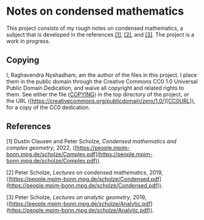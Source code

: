 # Notes on condensed mathematics

This project consists of my rough notes on condensed mathematics, a
subject that is developed in the references [[1]](#1), [[2]](#2), and
[[3]](#3).  The project is a work in progress.

## Copying

I, Raghavendra Nyshadham, am the author of the files in this project.
I place them in the public domain through the Creative Commons CC0 1.0
Universal Public Domain Dedication, and waive all copyright and
related rights to them.  See either the file ⟨[COPYING][CC0FILE]⟩ in
the top directory of the project, or the URL
⟨[https://creativecommons.org/publicdomain/zero/1.0/][CC0URL]⟩, for a
copy of the CC0 dedication.

## References

<a id="1">[1]</a> Dustin Clausen and Peter Scholze, *Condensed
mathematics and complex geometry*, 2022,
⟨[https://people.mpim-bonn.mpg.de/scholze/Complex.pdf](https://people.mpim-bonn.mpg.de/scholze/Complex.pdf)⟩.

<a id="2">[2]</a> Peter Scholze, *Lectures on condensed mathematics*,
2019,
⟨[https://people.mpim-bonn.mpg.de/scholze/Condensed.pdf](https://people.mpim-bonn.mpg.de/scholze/Condensed.pdf)⟩.

<a id="3">[3]</a> Peter Scholze, *Lectures on analytic geometry*,
2019,
⟨[https://people.mpim-bonn.mpg.de/scholze/Analytic.pdf](https://people.mpim-bonn.mpg.de/scholze/Analytic.pdf)⟩.

[CC0FILE]: COPYING

[CC0URL]: https://creativecommons.org/publicdomain/zero/1.0/
